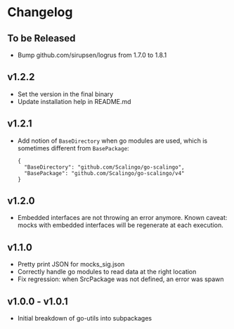# Changelog

## To be Released

* Bump github.com/sirupsen/logrus from 1.7.0 to 1.8.1

## v1.2.2

* Set the version in the final binary
* Update installation help in README.md

## v1.2.1

* Add notion of `BaseDirectory` when go modules are used, which is sometimes different from `BasePackage`:

    ```
    {
      "BaseDirectory": "github.com/Scalingo/go-scalingo",
      "BasePackage": "github.com/Scalingo/go-scalingo/v4"
    }
    ```

## v1.2.0

* Embedded interfaces are not throwing an error anymore.
  Known caveat: mocks with embedded interfaces will be regenerate at each execution.

## v1.1.0

* Pretty print JSON for mocks_sig.json
* Correctly handle go modules to read data at the right location
* Fix regression: when SrcPackage was not defined, an error was spawn

## v1.0.0 - v1.0.1

* Initial breakdown of go-utils into subpackages
